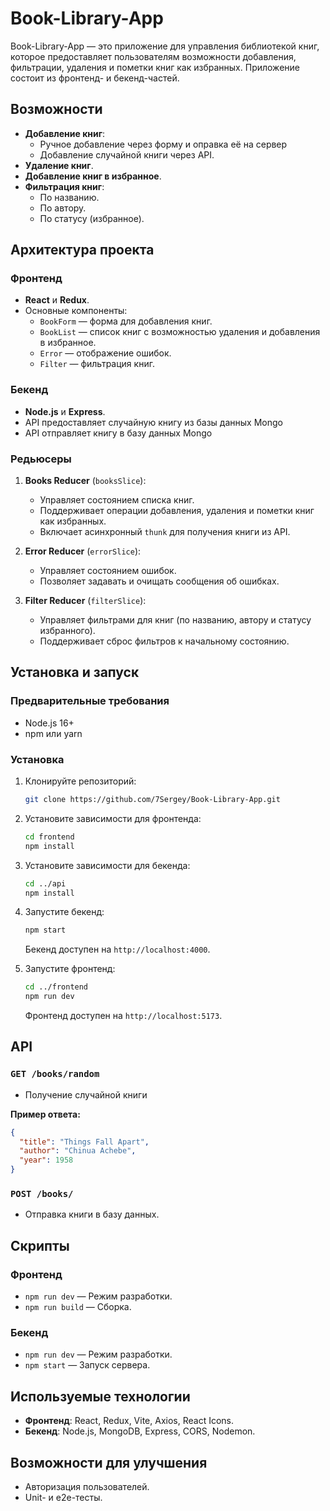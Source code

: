 # Book-Library-App

Book-Library-App — это приложение для управления библиотекой книг, которое предоставляет пользователям возможности добавления, фильтрации, удаления и пометки книг как избранных. Приложение состоит из фронтенд- и бекенд-частей.

## Возможности

- **Добавление книг**:
  - Ручное добавление через форму и оправка её на сервер
  - Добавление случайной книги через API.
- **Удаление книг**.
- **Добавление книг в избранное**.
- **Фильтрация книг**:
  - По названию.
  - По автору.
  - По статусу (избранное).

## Архитектура проекта

### Фронтенд

- **React** и **Redux**.
- Основные компоненты:
  - `BookForm` — форма для добавления книг.
  - `BookList` — список книг с возможностью удаления и добавления в избранное.
  - `Error` — отображение ошибок.
  - `Filter` — фильтрация книг.

### Бекенд

- **Node.js** и **Express**.
- API предоставляет случайную книгу из базы данных Mongo
- API отправляет книгу в базу данных Mongo

### Редьюсеры

1. **Books Reducer** (`booksSlice`):

   - Управляет состоянием списка книг.
   - Поддерживает операции добавления, удаления и пометки книг как избранных.
   - Включает асинхронный `thunk` для получения книги из API.

2. **Error Reducer** (`errorSlice`):

   - Управляет состоянием ошибок.
   - Позволяет задавать и очищать сообщения об ошибках.

3. **Filter Reducer** (`filterSlice`):

   - Управляет фильтрами для книг (по названию, автору и статусу избранного).
   - Поддерживает сброс фильтров к начальному состоянию.

## Установка и запуск

### Предварительные требования

- Node.js 16+
- npm или yarn

### Установка

1. Клонируйте репозиторий:

   ```bash
   git clone https://github.com/7Sergey/Book-Library-App.git
   ```

2. Установите зависимости для фронтенда:

   ```bash
   cd frontend
   npm install
   ```

3. Установите зависимости для бекенда:

   ```bash
   cd ../api
   npm install
   ```

4. Запустите бекенд:

   ```bash
   npm start
   ```

   Бекенд доступен на `http://localhost:4000`.

5. Запустите фронтенд:

   ```bash
   cd ../frontend
   npm run dev
   ```

   Фронтенд доступен на `http://localhost:5173`.

## API

### `GET /books/random`

- Получение случайной книги

**Пример ответа:**

```json
{
  "title": "Things Fall Apart",
  "author": "Chinua Achebe",
  "year": 1958
}
```

### `POST /books/`

- Отправка книги в базу данных.

## Скрипты

### Фронтенд

- `npm run dev` — Режим разработки.
- `npm run build` — Сборка.

### Бекенд

- `npm run dev` — Режим разработки.
- `npm start` — Запуск сервера.

## Используемые технологии

- **Фронтенд**: React, Redux, Vite, Axios, React Icons.
- **Бекенд**: Node.js, MongoDB, Express, CORS, Nodemon.

## Возможности для улучшения

- Авторизация пользователей.
- Unit- и e2e-тесты.

